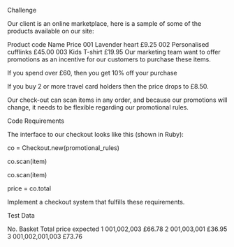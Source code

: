 Challenge

Our client is an online marketplace, here is a sample of some of the products available on our site:

Product code	Name	Price
001	Lavender heart	£9.25
002	Personalised cufflinks	£45.00
003	Kids T-shirt	£19.95
Our marketing team want to offer promotions as an incentive for our customers to purchase these items.

If you spend over £60, then you get 10% off your purchase

If you buy 2 or more travel card holders then the price drops to £8.50.

Our check-out can scan items in any order, and because our promotions will change, it needs to be flexible regarding our promotional rules.

Code Requirements

The interface to our checkout looks like this (shown in Ruby):

co = Checkout.new(promotional_rules)

co.scan(item)

co.scan(item)

price = co.total

Implement a checkout system that fulfills these requirements.

Test Data

No.	Basket	Total price expected
1	001,002,003	£66.78
2	001,003,001	£36.95
3	001,002,001,003	£73.76
